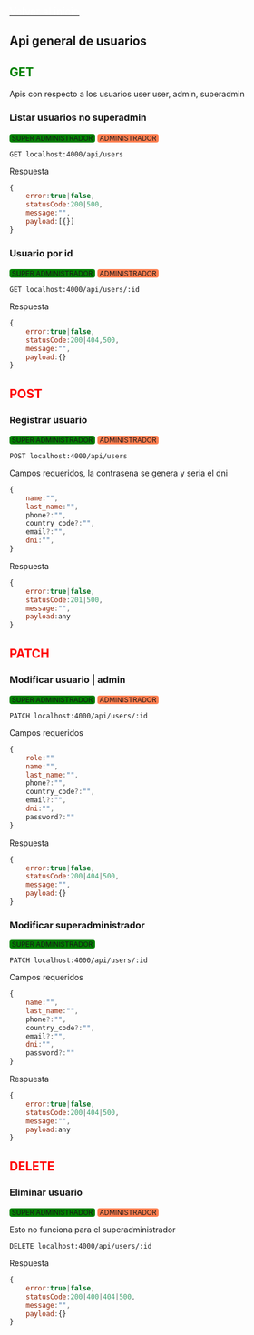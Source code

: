 [<span style="color:white; font-size:18px">Volver al inicio</span>](../readme.md)

## <span >Api general de usuarios</span>

## <span style="color:green">GET</span>

Apis con respecto a los usuarios user user, admin, superadmin

### Listar usuarios no superadmin

<span style="background-color:green; border-radius:4px; font-size:12px; padding-inline:4px; cursor:pointer ">SUPER ADMINISTRADOR</span>
<span style="background-color:coral; border-radius:4px; font-size:12px; padding-inline:4px; cursor:pointer ">ADMINISTRADOR</span>

```
GET localhost:4000/api/users
```

Respuesta

```js
{
	error:true|false,
	statusCode:200|500,
	message:"",
	payload:[{}]
}
```

### Usuario por id

<span style="background-color:green; border-radius:4px; font-size:12px; padding-inline:4px; cursor:pointer ">SUPER ADMINISTRADOR</span>
<span style="background-color:coral; border-radius:4px; font-size:12px; padding-inline:4px; cursor:pointer ">ADMINISTRADOR</span>

```
GET localhost:4000/api/users/:id
```

Respuesta

```js
{
	error:true|false,
	statusCode:200|404,500,
	message:"",
	payload:{}
}
```

## <span style="color:red">POST</span>

### Registrar usuario

<span style="background-color:green; border-radius:4px; font-size:12px; padding-inline:4px; cursor:pointer ">SUPER ADMINISTRADOR</span>
<span style="background-color:coral; border-radius:4px; font-size:12px; padding-inline:4px; cursor:pointer ">ADMINISTRADOR</span>

```
POST localhost:4000/api/users
```

Campos requeridos, la contrasena se genera y seria el dni

```js
{
	name:"",
	last_name:"",
	phone?:"",
	country_code?:"",
	email?:"",
	dni:"",
}
```

Respuesta

```js
{
	error:true|false,
	statusCode:201|500,
	message:"",
	payload:any
}
```

## <span style="color:red">PATCH</span>

### Modificar usuario | admin

<span style="background-color:green; border-radius:4px; font-size:12px; padding-inline:4px; cursor:pointer ">SUPER ADMINISTRADOR</span>
<span style="background-color:coral; border-radius:4px; font-size:12px; padding-inline:4px; cursor:pointer ">ADMINISTRADOR</span>

```
PATCH localhost:4000/api/users/:id
```

Campos requeridos

```js
{
	role:""
	name:"",
	last_name:"",
	phone?:"",
	country_code?:"",
	email?:"",
	dni:"",
	password?:""
}
```

Respuesta

```js
{
	error:true|false,
	statusCode:200|404|500,
	message:"",
	payload:{}
}
```

### Modificar superadministrador

<span style="background-color:green; border-radius:4px; font-size:12px; padding-inline:4px; cursor:pointer ">SUPER ADMINISTRADOR</span>

```
PATCH localhost:4000/api/users/:id
```

Campos requeridos

```js
{
	name:"",
	last_name:"",
	phone?:"",
	country_code?:"",
	email?:"",
	dni:"",
	password?:""
}
```

Respuesta

```js
{
	error:true|false,
	statusCode:200|404|500,
	message:"",
	payload:any
}
```

## <span style="color:red">DELETE</span>

### Eliminar usuario

<span style="background-color:green; border-radius:4px; font-size:12px; padding-inline:4px; cursor:pointer ">SUPER ADMINISTRADOR</span>
<span style="background-color:coral; border-radius:4px; font-size:12px; padding-inline:4px; cursor:pointer ">ADMINISTRADOR</span>

Esto no funciona para el superadministrador

```
DELETE localhost:4000/api/users/:id
```

Respuesta

```js
{
	error:true|false,
	statusCode:200|400|404|500,
	message:"",
	payload:{}
}
```
